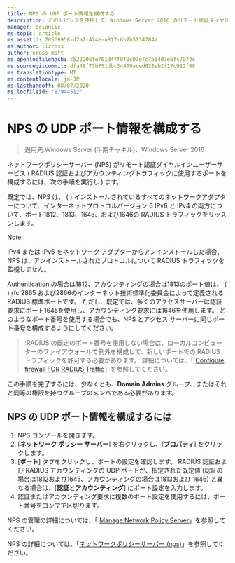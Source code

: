```yaml
---
title: NPS の UDP ポート情報を構成する
description: このトピックを使用して、Windows Server 2016 のリモート認証ダイヤルインユーザーサービス (RADIUS) 認証およびアカウンティングトラフィックに対してネットワークポリシーサーバー (NPS) が使用するポートを構成できます。
manager: brianlic
ms.topic: article
ms.assetid: 70569958-d7a7-474e-a817-6b7b5134784a
ms.author: lizross
author: eross-msft
ms.openlocfilehash: c522206fe701d47f8f0c07e7c7a64d7e6fc7074c
ms.sourcegitcommit: dfa48f77b751dbc34409aced628eb2f17c912f08
ms.translationtype: MT
ms.contentlocale: ja-JP
ms.lasthandoff: 08/07/2020
ms.locfileid: "87944512"
---
```

# <a name="configure-nps-udp-port-information"></a>NPS の UDP ポート情報を構成する

>適用先:Windows Server (半期チャネル)、Windows Server 2016

ネットワークポリシーサーバー (NPS) がリモート認証ダイヤルインユーザーサービス \( RADIUS 認証およびアカウンティングトラフィックに使用するポートを構成するには、次の手順を実行し \) ます。

既定では、NPS は、 \( \) インストールされているすべてのネットワークアダプターについて、インターネットプロトコルバージョン 6 IPv6 と IPv4 の両方について、ポート1812、1813、1645、および1646の RADIUS トラフィックをリッスンします。

>[!NOTE]
>IPv4 または IPv6 をネットワーク アダプターからアンインストールした場合、NPS は、アンインストールされたプロトコルについて RADIUS トラフィックを監視しません。

Authentication の場合は1812、アカウンティングの場合は1813のポート値は、 \( \) rfc 2865 および2866のインターネット技術標準化委員会によって定義される RADIUS 標準ポートです。 ただし、既定では、多くのアクセスサーバーは認証要求にポート1645を使用し、アカウンティング要求には1646を使用します。 どのようなポート番号を使用する場合でも、NPS とアクセス サーバーに同じポート番号を構成するようにしてください。

>:RADIUS の既定のポート番号を使用しない場合は、ローカルコンピューターのファイアウォールで例外を構成して、新しいポートでの RADIUS トラフィックを許可する必要があります。 詳細については、「 [Configure firewall FOR RADIUS Traffic](nps-firewalls-configure.md)」を参照してください。

この手順を完了するには、少なくとも、**Domain Admins** グループ、またはそれと同等の権限を持つグループのメンバである必要があります。

## <a name="to-configure-nps-udp-port-information"></a>NPS の UDP ポート情報を構成するには

1. NPS コンソールを開きます。
2. [**ネットワーク ポリシー サーバー**] を右クリックし、[**プロパティ**] をクリックします。
3. [**ポート**] タブをクリックし、ポートの設定を確認します。 RADIUS 認証および RADIUS アカウンティングの UDP ポートが、指定された既定値 (認証の場合は1812および1645、アカウンティングの場合は1813および 1646) と異なる場合は、[**認証**と**アカウンティング**] にポート設定を入力します。
4. 認証またはアカウンティング要求に複数のポート設定を使用するには、ポート番号をコンマで区切ります。

NPS の管理の詳細については、「 [Manage Network Policy Server](nps-manage-top.md)」を参照してください。

NPS の詳細については、「[ネットワークポリシーサーバー (nps)](nps-top.md)」を参照してください。
